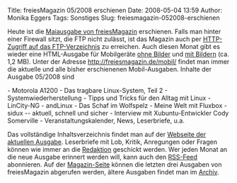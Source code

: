 Title: freiesMagazin 05/2008 erschienen
Date: 2008-05-04 13:59
Author: Monika Eggers
Tags: Sonstiges
Slug: freiesmagazin-052008-erschienen

Heute ist die [Maiausgabe von
freiesMagazin](ftp://ftp.freiesmagazin.de/2008/freiesMagazin-2008-05.pdf)
erschienen. Falls man hinter einer Firewall sitzt, die FTP nicht
zulässt, ist das Magazin auch per [HTTP-Zugriff auf das
FTP-Verzeichnis](http://www.freiesmagazin.de/ftp/2008/freiesMagazin-2008-05.pdf)
zu erreichen. Auch diesen Monat gibt es wieder eine HTML-Ausgabe für
Mobilgeräte [ohne
Bilder](http://www.freiesmagazin.de/mobil/freiesMagazin-2008-05.html)
und [mit
Bildern](http://www.freiesmagazin.de/mobil/freiesMagazin-2008-05-bilder.html)
(ca. 1,2 MB). Unter der Adresse <http://freiesmagazin.de/mobil/> findet
man immer die aktuelle und alle bisher erschienenen Mobil-Ausgaben.
Inhalte der Ausgabe 05/2008 sind

</p>
-   Motorola A1200 - Das tragbare Linux-System, Teil 2
-   Systemwiederherstellung
-   Tipps und Tricks für den Alltag mit Linux
-   LinCity-NG
-   andLinux - Das Schaf im Wolfspelz
-   Meine Welt mit Fluxbox
-   sidux -- aktuell, schnell und sicher
-   Interview mit Xubuntu-Entwickler Cody Somerville
-   Veranstaltungskalender, News, Leserbriefe, u.a.

</p>
<!--break--><!--break-->

Das vollständige Inhaltsverzeichnis findet man auf der [Webseite der
aktuellen Ausgabe](http://www.freiesmagazin.de/freiesMagazin-2008-05).
Leserbriefe mit Lob, Kritik, Anregungen oder Fragen können wie immer an
die [Redaktion](http://www.freiesmagazin.de/kontakt) geschickt werden.
Wer jeden Monat an die neue Ausgabe erinnert werden will, kann auch den
[RSS-Feed](http://www.freiesmagazin.de/rss.xml) abonnieren. Auf der
[Magazin-Seite](http://www.freiesmagazin.de/magazin) können die letzten
drei Ausgaben von freiesMagazin abgerufen werden, ältere Ausgaben findet
man im [Archiv](http://www.freiesmagazin.de/archiv).

</p>

